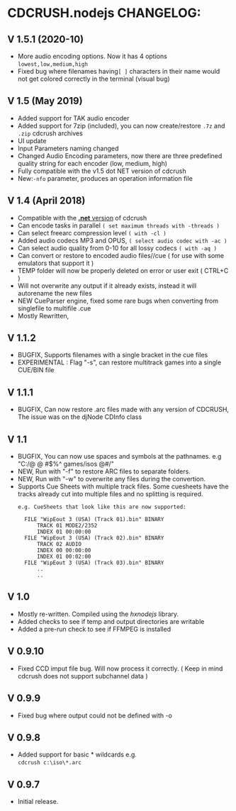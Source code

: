 

CDCRUSH.nodejs CHANGELOG:
=========================

## V 1.5.1 (2020-10)
- More audio encoding options. Now it has 4 options `lowest,low,medium,high`
- Fixed bug where filenames having`[ ]` characters in their name would not get colored correctly in the terminal (visual bug)

## V 1.5 (May 2019)
- Added support for TAK audio encoder
- Added support for 7zip (included), you can now create/restore `.7z` and `.zip` cdcrush archives
- UI update
- Input Parameters naming changed
- Changed Audio Encoding parameters, now there are three predefined quality string for each encoder (low, medium, high)
- Fully compatible with the v1.5 dot NET version of cdcrush
- New:`-nfo` parameter, produces an operation information file


## V 1.4 (April 2018)

- Compatible with the [**.net** version](https://github.com/johndimi/cdcrush.net) of cdcrush
- Can encode tasks in parallel `( set maximum threads with -threads )`
- Can select freearc compression level `( with -cl )`
- Added audio codecs MP3 and OPUS, `( select audio codec with -ac )`
- Can select audio quality from 0-10 for all lossy codecs `( with -aq ) `
- Can convert or restore to encoded audio files//cue ( for use with some emulators that support it )
- TEMP folder will now be properly deleted on error or user exit ( CTRL+C )
- Will not overwrite any output if it already exists, instead it will autorename the new files
- NEW CueParser engine, fixed some rare bugs when converting from singlefile to multifile .cue
- Mostly Rewritten, 


## V 1.1.2

- BUGFIX, Supports filenames with a single bracket in the cue files
- EXPERIMENTAL : Flag "-s", can restore multitrack games into a single CUE/BIN file
	
## V 1.1.1

- BUGFIX, Can now restore .arc files made with any version of CDCRUSH,
		  The issue was on the djNode CDInfo class

## V 1.1 

- BUGFIX, You can now use spaces and symbols at the pathnames. e.g "C:/@ @ #$%^ games/isos @#/"
- NEW, Run with "-f" to restore ARC files to separate folders.
- NEW, Run with "-w" to overwrite any files during the convertion.
- Supports Cue Sheets with multiple track files. Some cuesheets have the tracks 
  already cut into multiple files and no splitting is required.
  ```text
  e.g. CueSheets that look like this are now supported:
	  
	FILE "WipEout 3 (USA) (Track 01).bin" BINARY
		TRACK 01 MODE2/2352
		INDEX 01 00:00:00
	FILE "WipEout 3 (USA) (Track 02).bin" BINARY
		TRACK 02 AUDIO
		INDEX 00 00:00:00
		INDEX 01 00:02:00
	FILE "WipEout 3 (USA) (Track 03).bin" BINARY
		..
		..
  ```


## V 1.0
- Mostly re-written. Compiled using the _hxnodejs_ library.
- Added checks to see if temp and output directories are writable
- Added a pre-run check to see if FFMPEG is installed

## V 0.9.10
- Fixed CCD imput file bug. Will now process it correctly. ( Keep in mind cdcrush does not support subchannel data )

## V 0.9.9
- Fixed bug where output could not be defined with -o    

## V 0.9.8
- Added support for basic \* wildcards
	e.g.  
	`cdcrush c:\iso\*.arc`  

## V 0.9.7 
- Initial release.
